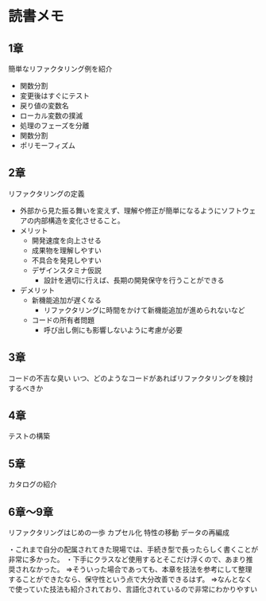 # 読書メモ

## 1章

簡単なリファクタリング例を紹介
* 関数分割
* 変更後はすぐにテスト
* 戻り値の変数名
* ローカル変数の撲滅
* 処理のフェーズを分離
* 関数分割
* ポリモーフィズム

## 2章

リファクタリングの定義
* 外部から見た振る舞いを変えず、理解や修正が簡単になるようにソフトウェアの内部構造を変化させること。
* メリット
  * 開発速度を向上させる
  * 成果物を理解しやすい
  * 不具合を発見しやすい
  * デザインスタミナ仮説
    * 設計を適切に行えば、長期の開発保守を行うことができる
* デメリット
  * 新機能追加が遅くなる
    * リファクタリングに時間をかけて新機能追加が進められないなど
  * コードの所有者問題
    * 呼び出し側にも影響しないように考慮が必要

## 3章

コードの不吉な臭い
いつ、どのようなコードがあればリファクタリングを検討するべきか

## 4章

テストの構築

## 5章

カタログの紹介

## 6章～9章

リファクタリングはじめの一歩
カプセル化
特性の移動
データの再編成

・これまで自分の配属されてきた現場では、手続き型で長ったらしく書くことが非常に多かった。
・下手にクラスなど使用するとそこだけ浮くので、あまり推奨されなかった。
⇒そういった場合であっても、本章を技法を参考にして整理することができたなら、保守性という点で大分改善できるはず。
⇒なんとなくで使っていた技法も紹介されており、言語化されているので非常にわかりやすい







